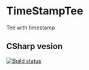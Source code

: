 # TimeStampTee

Tee with timestamp

## CSharp vesion

[![Build status](https://ci.appveyor.com/api/projects/status/vaoc67jltxj9ya8u/branch/master?svg=true)](https://ci.appveyor.com/project/MasaruTsuchiyama/timestamptee/branch/master)
